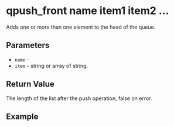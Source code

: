 # qpush_front name item1 item2 ...

Adds one or more than one element to the head of the queue.

## Parameters

* `name` - 
* `item` - string or array of string.

## Return Value

The length of the list after the push operation, false on error.

## Example
